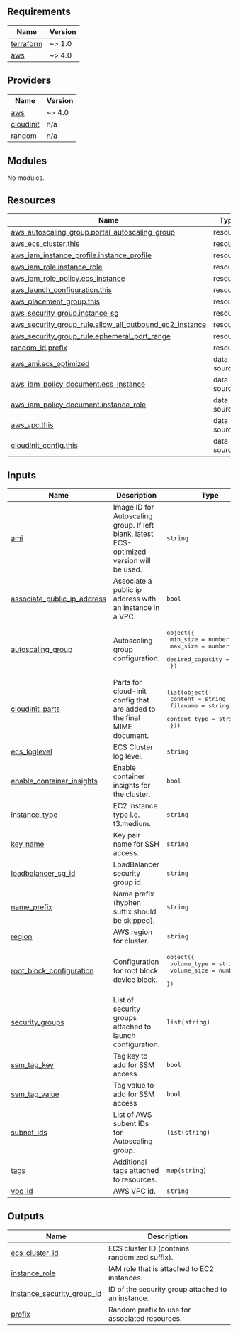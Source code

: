 ## Requirements

| Name | Version |
|------|---------|
| <a name="requirement_terraform"></a> [terraform](#requirement\_terraform) | ~> 1.0 |
| <a name="requirement_aws"></a> [aws](#requirement\_aws) | ~> 4.0 |

## Providers

| Name | Version |
|------|---------|
| <a name="provider_aws"></a> [aws](#provider\_aws) | ~> 4.0 |
| <a name="provider_cloudinit"></a> [cloudinit](#provider\_cloudinit) | n/a |
| <a name="provider_random"></a> [random](#provider\_random) | n/a |

## Modules

No modules.

## Resources

| Name | Type |
|------|------|
| [aws_autoscaling_group.portal_autoscaling_group](https://registry.terraform.io/providers/hashicorp/aws/latest/docs/resources/autoscaling_group) | resource |
| [aws_ecs_cluster.this](https://registry.terraform.io/providers/hashicorp/aws/latest/docs/resources/ecs_cluster) | resource |
| [aws_iam_instance_profile.instance_profile](https://registry.terraform.io/providers/hashicorp/aws/latest/docs/resources/iam_instance_profile) | resource |
| [aws_iam_role.instance_role](https://registry.terraform.io/providers/hashicorp/aws/latest/docs/resources/iam_role) | resource |
| [aws_iam_role_policy.ecs_instance](https://registry.terraform.io/providers/hashicorp/aws/latest/docs/resources/iam_role_policy) | resource |
| [aws_launch_configuration.this](https://registry.terraform.io/providers/hashicorp/aws/latest/docs/resources/launch_configuration) | resource |
| [aws_placement_group.this](https://registry.terraform.io/providers/hashicorp/aws/latest/docs/resources/placement_group) | resource |
| [aws_security_group.instance_sg](https://registry.terraform.io/providers/hashicorp/aws/latest/docs/resources/security_group) | resource |
| [aws_security_group_rule.allow_all_outbound_ec2_instance](https://registry.terraform.io/providers/hashicorp/aws/latest/docs/resources/security_group_rule) | resource |
| [aws_security_group_rule.ephemeral_port_range](https://registry.terraform.io/providers/hashicorp/aws/latest/docs/resources/security_group_rule) | resource |
| [random_id.prefix](https://registry.terraform.io/providers/hashicorp/random/latest/docs/resources/id) | resource |
| [aws_ami.ecs_optimized](https://registry.terraform.io/providers/hashicorp/aws/latest/docs/data-sources/ami) | data source |
| [aws_iam_policy_document.ecs_instance](https://registry.terraform.io/providers/hashicorp/aws/latest/docs/data-sources/iam_policy_document) | data source |
| [aws_iam_policy_document.instance_role](https://registry.terraform.io/providers/hashicorp/aws/latest/docs/data-sources/iam_policy_document) | data source |
| [aws_vpc.this](https://registry.terraform.io/providers/hashicorp/aws/latest/docs/data-sources/vpc) | data source |
| [cloudinit_config.this](https://registry.terraform.io/providers/hashicorp/cloudinit/latest/docs/data-sources/config) | data source |

## Inputs

| Name | Description | Type | Default | Required |
|------|-------------|------|---------|:--------:|
| <a name="input_ami"></a> [ami](#input\_ami) | Image ID for Autoscaling group. If left blank, latest ECS-optimized version will be used. | `string` | `""` | no |
| <a name="input_associate_public_ip_address"></a> [associate\_public\_ip\_address](#input\_associate\_public\_ip\_address) | Associate a public ip address with an instance in a VPC. | `bool` | `false` | no |
| <a name="input_autoscaling_group"></a> [autoscaling\_group](#input\_autoscaling\_group) | Autoscaling group configuration. | <pre>object({<br>    min_size         = number<br>    max_size         = number<br>    desired_capacity = number<br>  })</pre> | n/a | yes |
| <a name="input_cloudinit_parts"></a> [cloudinit\_parts](#input\_cloudinit\_parts) | Parts for cloud-init config that are added to the final MIME document. | <pre>list(object({<br>    content      = string<br>    filename     = string<br>    content_type = string<br>  }))</pre> | `[]` | no |
| <a name="input_ecs_loglevel"></a> [ecs\_loglevel](#input\_ecs\_loglevel) | ECS Cluster log level. | `string` | `"info"` | no |
| <a name="input_enable_container_insights"></a> [enable\_container\_insights](#input\_enable\_container\_insights) | Enable container insights for the cluster. | `bool` | `false` | no |
| <a name="input_instance_type"></a> [instance\_type](#input\_instance\_type) | EC2 instance type i.e. t3.medium. | `string` | n/a | yes |
| <a name="input_key_name"></a> [key\_name](#input\_key\_name) | Key pair name for SSH access. | `string` | `""` | no |
| <a name="input_loadbalancer_sg_id"></a> [loadbalancer\_sg\_id](#input\_loadbalancer\_sg\_id) | LoadBalancer security group id. | `string` | n/a | yes |
| <a name="input_name_prefix"></a> [name\_prefix](#input\_name\_prefix) | Name prefix (hyphen suffix should be skipped). | `string` | n/a | yes |
| <a name="input_region"></a> [region](#input\_region) | AWS region for cluster. | `string` | n/a | yes |
| <a name="input_root_block_configuration"></a> [root\_block\_configuration](#input\_root\_block\_configuration) | Configuration for root block device block. | <pre>object({<br>    volume_type = string<br>    volume_size = number<br>  })</pre> | <pre>{<br>  "volume_size": 30,<br>  "volume_type": "gp2"<br>}</pre> | no |
| <a name="input_security_groups"></a> [security\_groups](#input\_security\_groups) | List of security groups attached to launch configuration. | `list(string)` | `[]` | no |
| <a name="input_ssm_tag_key"></a> [ssm\_tag\_key](#input\_ssm\_tag\_key) | Tag key to add for SSM access | `bool` | `"SSMAccess"` | no |
| <a name="input_ssm_tag_value"></a> [ssm\_tag\_value](#input\_ssm\_tag\_value) | Tag value to add for SSM access | `bool` | `"true"` | no |
| <a name="input_subnet_ids"></a> [subnet\_ids](#input\_subnet\_ids) | List of AWS subent IDs for Autoscaling group. | `list(string)` | n/a | yes |
| <a name="input_tags"></a> [tags](#input\_tags) | Additional tags attached to resources. | `map(string)` | `{}` | no |
| <a name="input_vpc_id"></a> [vpc\_id](#input\_vpc\_id) | AWS VPC id. | `string` | n/a | yes |

## Outputs

| Name | Description |
|------|-------------|
| <a name="output_ecs_cluster_id"></a> [ecs\_cluster\_id](#output\_ecs\_cluster\_id) | ECS cluster ID (contains randomized suffix). |
| <a name="output_instance_role"></a> [instance\_role](#output\_instance\_role) | IAM role that is attached to EC2 instances. |
| <a name="output_instance_security_group_id"></a> [instance\_security\_group\_id](#output\_instance\_security\_group\_id) | ID of the security group attached to an instance. |
| <a name="output_prefix"></a> [prefix](#output\_prefix) | Random prefix to use for associated resources. |
